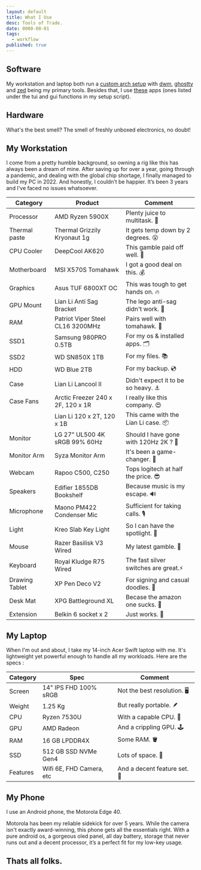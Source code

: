 ```yaml
---
layout: default
title: What I Use
desc: Tools of Trade.
date: 0000-00-01
tags:
  - workflow
published: true
---
```


## Software

My workstation and laptop both run a [custom arch setup](https://github.com/commitsovercoffee/hope)
with [dwm](https://dwm.suckless.org/), [ghostty](https://ghostty.org/) and [zed](https://zed.dev/)
being my primary tools. Besides that, I use [these](https://github.com/commitsovercoffee/hope/blob/a98d281d7f9a0f778e21d81386a519415a80cd45/setup.sh)
apps (ones listed under the tui and gui functions in my setup script).

## Hardware

What's the best smell? The smell of freshly unboxed electronics, no doubt!

## My Workstation

I come from a pretty humble background, so owning a rig like this has always been a dream of mine. After saving up for over a year, going through a pandemic, and dealing with the global chip shortage, I finally managed to build my PC in 2022. And honestly, I couldn’t be happier. It’s been 3 years and I've faced no issues whatsoever.

| Category       | Product                           | Comment                               |
| -------------- | --------------------------------- | ------------------------------------- |
| Processor      | AMD Ryzen 5900X                   | Plenty juice to multitask. 🧃         |
| Thermal paste  | Thermal Grizzily Kryonaut 1g      | It gets temp down by 2 degrees. 😮    |
| CPU Cooler     | DeepCool AK620                    | This gamble paid off well. 🎉         |
| Motherboard    | MSI X570S Tomahawk                | I got a good deal on this. 💰         |
| Graphics       | Asus TUF 6800XT OC                | This was tough to get hands on. 🔥    |
| GPU Mount      | Lian Li Anti Sag Bracket          | The lego anti-sag didn't work. 🚧     |
| RAM            | Patriot Viper Steel CL16 3200MHz  | Pairs well with tomahawk. 🐍          |
| SSD1           | Samsung 980PRO 0.5TB              | For my os & installed apps. 🗂️        |
| SSD2           | WD SN850X 1TB                     | For my files. 📚                      |
| HDD            | WD Blue 2TB                       | For my backup. 💿                     |
| Case           | Lian Li Lancool II                | Didn't expect it to be so heavy. ⚓   |
| Case Fans      | Arctic Freezer 240 x 2F, 120 x 1R | I really like this company. 😍        |
|                | Lian Li 120 x 2T, 120 x 1B        | This came with the Lian Li case. 📦   |
| Monitor        | LG 27" UL500 4K sRGB 99% 60Hz     | Should I have gone with 120Hz 2K ? 🤔 |
| Monitor Arm    | Syza Monitor Arm                  | It's been a game-changer. 💯          |
| Webcam         | Rapoo C500, C250                  | Tops logitech at half the price. 😎   |
| Speakers       | Edifier 1855DB Bookshelf          | Because music is my escape. 🔊        |
| Microphone     | Maono PM422 Condenser Mic         | Sufficient for taking calls. 🎙️       |
| Light          | Kreo Slab Key Light               | So I can have the spotlight. 🔦       |
| Mouse          | Razer Basilisk V3 Wired           | My latest gamble. 🐍                  |
| Keyboard       | Royal Kludge R75 Wired            | The fast silver switches are great.⚡ |
| Drawing Tablet | XP Pen Deco V2                    | For signing and casual doodles. 📝    |
| Desk Mat       | XPG Battleground XL               | Becase the amazon one sucks. 🤢       |
| Extension      | Belkin 6 socket x 2               | Just works. 🔌                        |

## My Laptop

When I'm out and about, I take my 14-inch Acer Swift laptop with me. It's lightweight
yet powerful enough to handle all my workloads. Here are the specs :

| Category | Spec                     | Comment                      |
| -------- | ------------------------ | ---------------------------- |
| Screen   | 14" IPS FHD 100% sRGB    | Not the best resolution. 🖥️  |
| Weight   | 1.25 Kg                  | But really portable. 🪶      |
| CPU      | Ryzen 7530U              | With a capable CPU. 🧠       |
| GPU      | AMD Radeon               | And a crippling GPU. 🕹️      |
| RAM      | 16 GB LPDDR4X            | Some RAM. 🪣                 |
| SSD      | 512 GB SSD NVMe Gen4     | Lots of space. 🧺            |
| Features | Wifi 6E, FHD Camera, etc | And a decent feature set. 🎊 |

## My Phone

I use an Android phone, the Motorola Edge 40.

Motorola has been my reliable sidekick for over 5 years. While the camera isn't
exactly award-winning, this phone gets all the essentials right. With a pure
android os, a gorgeous oled panel, all day battery, storage that never runs out
and a decent processor, it’s a perfect fit for my low-key usage.

## Thats all folks.
